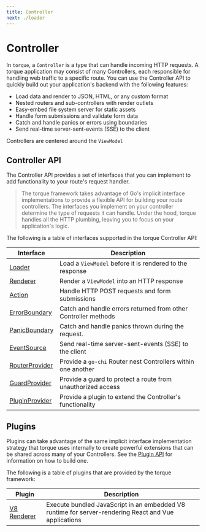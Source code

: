 ```yaml
---
title: Controller
next: ./loader
---
```


# Controller

In `torque`, a `Controller` is a type that can handle incoming HTTP requests. A torque application may consist of many Controllers, each responsible for handling web traffic to a specific route. You can use the Controller API to quickly build out your application's backend with the following features:

- Load data and render to JSON, HTML, or any custom format
- Nested routers and sub-controllers with render outlets
- Easy-embed file system server for static assets
- Handle form submissions and validate form data
- Catch and handle panics or errors using boundaries
- Send real-time server-sent-events (SSE) to the client

Controllers are centered around the `ViewModel`

## Controller API

The Controller API provides a set of interfaces that you can implement to add functionality to your route's request handler.

> The torque framework takes advantage of Go's implicit interface implementations to provide a flexible API for building your route controllers. The interfaces you implement on your controller determine the type of requests it can handle. Under the hood, torque handles all the HTTP plumbing, leaving you to focus on your application's logic. 

The following is a table of interfaces supported in the torque Controller API:

| Interface                               | Description                                                    |
|-----------------------------------------|----------------------------------------------------------------|
| [Loader](/docs/loader)                  | Load a `ViewModel` before it is rendered to the response       |
| [Renderer](/docs/renderer)              | Render a `ViewModel` into an HTTP response                     |
| [Action](/docs/action)                  | Handle HTTP POST requests and form submissions                 |
| [ErrorBoundary](/docs/boundaries#error) | Catch and handle errors returned from other Controller methods |
| [PanicBoundary](/docs/boundaries#panic) | Catch and handle panics thrown during the request.             |
| [EventSource](/docs/event-source)       | Send real-time server-sent-events (SSE) to the client          |
| [RouterProvider](/docs/router)          | Provide a `go-chi` Router nest Controllers within one another  |
| [GuardProvider](/docs/guard)            | Provide a guard to protect a route from unauthorized access    |
| [PluginProvider](/docs/plugin)          | Provide a plugin to extend the Controller's functionality      |

## Plugins

Plugins can take advantage of the same implicit interface implementation strategy that torque uses internally to create powerful extensions that can be shared across many of your Controllers. See the [Plugin API](/docs/plugin) for information on how to build one.

The following is a table of plugins that are provided by the torque framework:

| Plugin           | Description                                                                                          |
|------------------|------------------------------------------------------------------------------------------------------|
| [V8 Renderer](/) | Execute bundled JavaScript in an embedded V8 runtime for server-rendering React and Vue applications |
